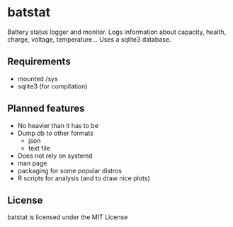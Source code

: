 # batstat
Battery status logger and monitor.
Logs information about capacity, health, charge, voltage, temperature...
Uses a sqlite3 database.
## Requirements
- mounted /sys
- sqlite3 (for compilation)
## Planned features
- No heavier than it has to be
- Dump db to other formats
	- json
	- text file
- Does not rely on systemd
- man page
- packaging for some popular distros
- R scripts for analysis (and to draw nice plots)
## License
batstat is licensed under the MIT License
